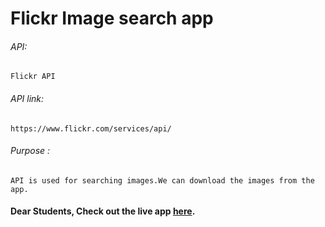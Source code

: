 # Flickr Image search app

###### API:
    Flickr API

###### API link:
    https://www.flickr.com/services/api/

###### Purpose :
    API is used for searching images.We can download the images from the app.

#### Dear Students, Check out the live app [here](https://ramya-brs.github.io/Flickr-Image-API/).
